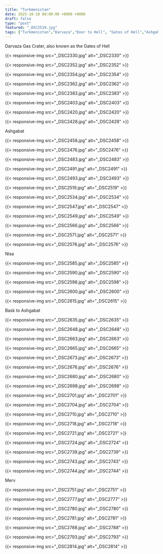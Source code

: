 ```yaml
---
title: "Turkmenistan"
date: 2025-10-10 00:00:00 +0000 +0000
draft: false
type: "post"
featured: "_DSC2519.jpg"
tags: ["Turkmenistan","Darvaza","Door to Hell", "Gates of Hell","Ashgabat", "Nisa", "Merv"]
---
```


Darvaza Gas Crater, also known as the Gates of Hell

{{< responsive-img src="_DSC2330.jpg" alt="_DSC2330" >}}

{{< responsive-img src="_DSC2352.jpg" alt="_DSC2352" >}}

{{< responsive-img src="_DSC2354.jpg" alt="_DSC2354" >}}

{{< responsive-img src="_DSC2362.jpg" alt="_DSC2362" >}}

{{< responsive-img src="_DSC2383.jpg" alt="_DSC2383" >}}

{{< responsive-img src="_DSC2403.jpg" alt="_DSC2403" >}}

{{< responsive-img src="_DSC2420.jpg" alt="_DSC2420" >}}

{{< responsive-img src="_DSC2428.jpg" alt="_DSC2428" >}}

Ashgabat

{{< responsive-img src="_DSC2458.jpg" alt="_DSC2458" >}}

{{< responsive-img src="_DSC2476.jpg" alt="_DSC2476" >}}

{{< responsive-img src="_DSC2483.jpg" alt="_DSC2483" >}}

{{< responsive-img src="_DSC2491.jpg" alt="_DSC2491" >}}

{{< responsive-img src="_DSC2493.jpg" alt="_DSC2493" >}}

{{< responsive-img src="_DSC2519.jpg" alt="_DSC2519" >}}

{{< responsive-img src="_DSC2534.jpg" alt="_DSC2534" >}}

{{< responsive-img src="_DSC2547.jpg" alt="_DSC2547" >}}

{{< responsive-img src="_DSC2549.jpg" alt="_DSC2549" >}}

{{< responsive-img src="_DSC2566.jpg" alt="_DSC2566" >}}

{{< responsive-img src="_DSC2571.jpg" alt="_DSC2571" >}}

{{< responsive-img src="_DSC2576.jpg" alt="_DSC2576" >}}

Nisa

{{< responsive-img src="_DSC2585.jpg" alt="_DSC2585" >}}

{{< responsive-img src="_DSC2590.jpg" alt="_DSC2590" >}}

{{< responsive-img src="_DSC2598.jpg" alt="_DSC2598" >}}

{{< responsive-img src="_DSC2600.jpg" alt="_DSC2600" >}}

{{< responsive-img src="_DSC2615.jpg" alt="_DSC2615" >}}

Bask to Ashgabat

{{< responsive-img src="_DSC2635.jpg" alt="_DSC2635" >}}

{{< responsive-img src="_DSC2648.jpg" alt="_DSC2648" >}}

{{< responsive-img src="_DSC2663.jpg" alt="_DSC2663" >}}

{{< responsive-img src="_DSC2665.jpg" alt="_DSC2665" >}}

{{< responsive-img src="_DSC2673.jpg" alt="_DSC2673" >}}

{{< responsive-img src="_DSC2676.jpg" alt="_DSC2676" >}}

{{< responsive-img src="_DSC2680.jpg" alt="_DSC2680" >}}

{{< responsive-img src="_DSC2698.jpg" alt="_DSC2698" >}}

{{< responsive-img src="_DSC2701.jpg" alt="_DSC2701" >}}

{{< responsive-img src="_DSC2704.jpg" alt="_DSC2704" >}}

{{< responsive-img src="_DSC2710.jpg" alt="_DSC2710" >}}

{{< responsive-img src="_DSC2718.jpg" alt="_DSC2718" >}}

{{< responsive-img src="_DSC2721.jpg" alt="_DSC2721" >}}

{{< responsive-img src="_DSC2724.jpg" alt="_DSC2724" >}}

{{< responsive-img src="_DSC2739.jpg" alt="_DSC2739" >}}

{{< responsive-img src="_DSC2743.jpg" alt="_DSC2743" >}}

{{< responsive-img src="_DSC2744.jpg" alt="_DSC2744" >}}

Merv

{{< responsive-img src="_DSC2751.jpg" alt="_DSC2751" >}}

{{< responsive-img src="_DSC2777.jpg" alt="_DSC2777" >}}

{{< responsive-img src="_DSC2780.jpg" alt="_DSC2780" >}}

{{< responsive-img src="_DSC2781.jpg" alt="_DSC2781" >}}

{{< responsive-img src="_DSC2788.jpg" alt="_DSC2788" >}}

{{< responsive-img src="_DSC2793.jpg" alt="_DSC2793" >}}

{{< responsive-img src="_DSC2814.jpg" alt="_DSC2814" >}}

